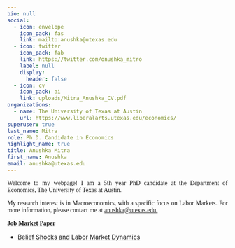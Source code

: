 ```yaml
---
bio: null
social:
  - icon: envelope
    icon_pack: fas
    link: mailto:anushka@utexas.edu
  - icon: twitter
    icon_pack: fab
    link: https://twitter.com/onushka_mitro
    label: null
    display:
      header: false
  - icon: cv
    icon_pack: ai
    link: uploads/Mitra_Anushka_CV.pdf
organizations:
  - name: The University of Texas at Austin
    url: https://www.liberalarts.utexas.edu/economics/
superuser: true
last_name: Mitra
role: Ph.D. Candidate in Economics
highlight_name: true
title: Anushka Mitra
first_name: Anushka
email: anushka@utexas.edu
---
```


<p style="font-family:rose;text-align: justify;">Welcome to my webpage! I am a 5th year PhD candidate at the Department of Economics, The University of Texas at Austin.</p>

<p style="font-family:rose;text-align: justify;">My research interest is in Macroeconomics, with a specific focus on Labor Markets. For more information, please contact me at <a href="anushka@utexas.edu">anushka@utexas.edu.</p>

<b style="font-family:rose;text-align: justify;">**Job Market Paper**</b>
- <p relref "/publication/belief-shocks-and-labor-market-dynamics" >Belief Shocks and Labor Market Dynamics</p>

  

  




